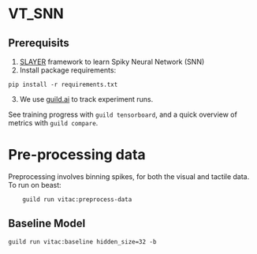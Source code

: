 # VT_SNN


## Prerequisits
1. [SLAYER](https://github.com/bamsumit/slayerPytorch) framework to learn Spiky Neural Network (SNN)
2. Install package requirements:
```
pip install -r requirements.txt
```
3. We use [guild.ai](https://github.com/guildai/guildai) to track
experiment runs.

See training progress with `guild tensorboard`, and a quick overview
of metrics with `guild compare`.

# Pre-processing data

Preprocessing involves binning spikes, for both the visual and tactile
data. To run on beast:

```
    guild run vitac:preprocess-data
```

## Baseline Model

```
guild run vitac:baseline hidden_size=32 -b
```



